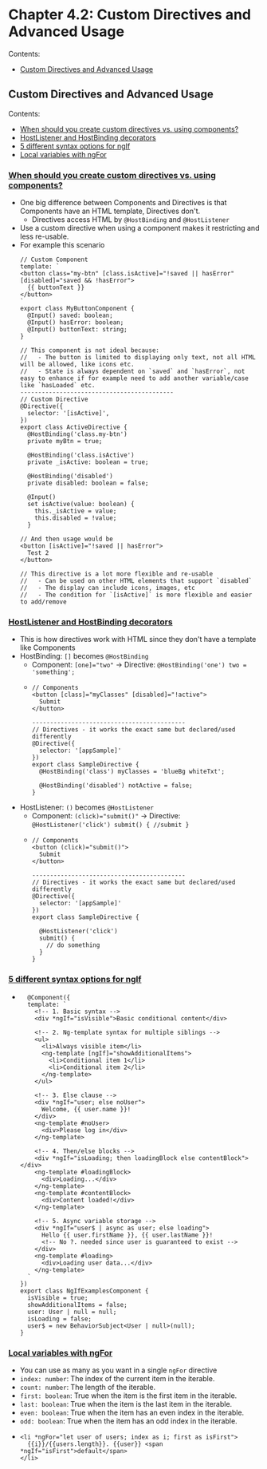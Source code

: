 # Chapter 4.2: Custom Directives and Advanced Usage
Contents:
- [Custom Directives and Advanced Usage]()

## Custom Directives and Advanced Usage

Contents:
- [When should you create custom directives vs. using components?]()
- [HostListener and HostBinding decorators]()
- [5 different syntax options for ngIf]()
- [Local variables with ngFor]()

### [When should you create custom directives vs. using components?](https://www.angulartraining.com/daily-newsletter/when-to-create-a-directive-vs-a-component/)
- One big difference between Components and Directives is that Components have an HTML template, Directives don't.
  - Directives access HTML by `@HostBinding` and `@HostListener`
- Use a custom directive when using a component makes it restricting and less re-usable.
- For example this scenario
  ```
  // Custom Component
  template: `
  <button class="my-btn" [class.isActive]="!saved || hasError" [disabled]="saved && !hasError">
    {{ buttonText }}
  </button>
  `
  export class MyButtonComponent {
    @Input() saved: boolean;
    @Input() hasError: boolean;
    @Input() buttonText: string;
  }

  // This component is not ideal because:
  //   - The button is limited to displaying only text, not all HTML will be allowed, like icons etc.
  //   - State is always dependent on `saved` and `hasError`, not easy to enhance if for example need to add another variable/case like `hasLoaded` etc.
  -------------------------------------------
  // Custom Directive
  @Directive({
    selector: '[isActive]',
  })
  export class ActiveDirective {
    @HostBinding('class.my-btn')
    private myBtn = true;

    @HostBinding('class.isActive')
    private _isActive: boolean = true;

    @HostBinding('disabled')
    private disabled: boolean = false;

    @Input()
    set isActive(value: boolean) {
      this._isActive = value;
      this.disabled = !value;
    }

  // And then usage would be
  <button [isActive]="!saved || hasError">
    Test 2
  </button>

  // This directive is a lot more flexible and re-usable
  //   - Can be used on other HTML elements that support `disabled`
  //   - The display can include icons, images, etc
  //   - The condition for `[isActive]` is more flexible and easier to add/remove
  ```  

### [HostListener and HostBinding decorators](https://www.angulartraining.com/daily-newsletter/hostbinding-and-hostlistener/)
- This is how directives work with HTML since they don't have a template like Components
- HostBinding: `[]` becomes `@HostBinding`
  - Component: `[one]="two"` -> Directive: `@HostBinding('one') two = 'something';`
  - ```
    // Components
    <button [class]="myClasses" [disabled]="!active">
      Submit
    </button>

    ------------------------------------------- 
    // Directives - it works the exact same but declared/used differently
    @Directive({
      selector: '[appSample]'
    })
    export class SampleDirective {
      @HostBinding('class') myClasses = 'blueBg whiteTxt';
  
      @HostBinding('disabled') notActive = false;
    }
    ```
- HostListener: `()` becomes `@HostListener`
  - Component: `(click)="submit()"` -> Directive: `@HostListener('click') submit() { //submit }`
  - ```
    // Components
    <button (click)="submit()">
      Submit
    </button>

    ------------------------------------------- 
    // Directives - it works the exact same but declared/used differently
    @Directive({
      selector: '[appSample]'
    })
    export class SampleDirective {
    
      @HostListener('click')
      submit() {
        // do something
      }
    }
    ```
  
### [5 different syntax options for ngIf](https://blog.angulartraining.com/5-different-syntax-options-for-ngif-3408dd9050c)
- ```
    @Component({
    template: `
      <!-- 1. Basic syntax -->
      <div *ngIf="isVisible">Basic conditional content</div>
      
      <!-- 2. Ng-template syntax for multiple siblings -->
      <ul>
        <li>Always visible item</li>
        <ng-template [ngIf]="showAdditionalItems">
          <li>Conditional item 1</li>
          <li>Conditional item 2</li>
        </ng-template>
      </ul>
      
      <!-- 3. Else clause -->
      <div *ngIf="user; else noUser">
        Welcome, {{ user.name }}!
      </div>
      <ng-template #noUser>
        <div>Please log in</div>
      </ng-template>
      
      <!-- 4. Then/else blocks -->
      <div *ngIf="isLoading; then loadingBlock else contentBlock"></div>
      <ng-template #loadingBlock>
        <div>Loading...</div>
      </ng-template>
      <ng-template #contentBlock>
        <div>Content loaded!</div>
      </ng-template>
      
      <!-- 5. Async variable storage -->
      <div *ngIf="user$ | async as user; else loading">
        Hello {{ user.firstName }}, {{ user.lastName }}!
        <!-- No ?. needed since user is guaranteed to exist -->
      </div>
      <ng-template #loading>
        <div>Loading user data...</div>
      </ng-template>
    `
  })
  export class NgIfExamplesComponent {
    isVisible = true;
    showAdditionalItems = false;
    user: User | null = null;
    isLoading = false;
    user$ = new BehaviorSubject<User | null>(null);
  }
  ```

### [Local variables with ngFor](https://www.angulartraining.com/daily-newsletter/ngfor-local-variables/)
- You can use as many as you want in a single `ngFor` directive
- `index: number`: The index of the current item in the iterable.
- `count: number`: The length of the iterable.
- `first: boolean`: True when the item is the first item in the iterable.
- `last: boolean`: True when the item is the last item in the iterable.
- `even: boolean`: True when the item has an even index in the iterable.
- `odd: boolean`: True when the item has an odd index in the iterable.
- ```
  <li *ngFor="let user of users; index as i; first as isFirst">
    {{i}}/{{users.length}}. {{user}} <span *ngIf="isFirst">default</span>
  </li>
  ```
  
